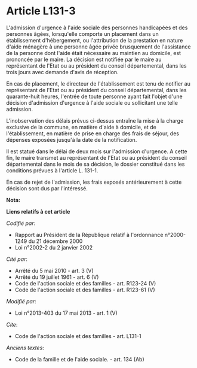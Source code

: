 # Article L131-3

L'admission d'urgence à l'aide sociale des personnes handicapées et des personnes âgées, lorsqu'elle comporte un placement
dans un établissement d'hébergement, ou l'attribution de la prestation en nature d'aide ménagère à une personne âgée privée
brusquement de l'assistance de la personne dont l'aide était nécessaire au maintien au domicile, est prononcée par le maire.
La décision est notifiée par le maire au représentant de l'Etat ou au président du conseil départemental, dans les trois
jours avec demande d'avis de réception. 

En cas de placement, le directeur de l'établissement est tenu de notifier au représentant de l'Etat ou au président du
conseil départemental, dans les quarante-huit heures, l'entrée de toute personne ayant fait l'objet d'une décision
d'admission d'urgence à l'aide sociale ou sollicitant une telle admission. 

L'inobservation des délais prévus ci-dessus entraîne la mise à la charge exclusive de la commune, en matière d'aide à
domicile, et de l'établissement, en matière de prise en charge des frais de séjour, des dépenses exposées jusqu'à la date de
la notification. 

Il est statué dans le délai de deux mois sur l'admission d'urgence. A cette fin, le maire transmet au représentant de l'Etat
ou au président du conseil départemental dans le mois de sa décision, le dossier constitué dans les conditions prévues à
l'article L. 131-1. 

En cas de rejet de l'admission, les frais exposés antérieurement à cette décision sont dus par l'intéressé.

**Nota:**



**Liens relatifs à cet article**

_Codifié par_:

  - Rapport au Président de la République relatif à l'ordonnance n°2000-1249 du 21 décembre 2000
  - Loi n°2002-2 du 2 janvier 2002

_Cité par_:

  - Arrêté du 5 mai 2010 - art. 3 (V)
  - Arrêté du 19 juillet 1961 - art. 6 (V)
  - Code de l'action sociale et des familles - art. R123-24 (V)
  - Code de l'action sociale et des familles - art. R123-61 (V)

_Modifié par_:

  - Loi n°2013-403 du 17 mai 2013 - art. 1 (V)

_Cite_:

  - Code de l'action sociale et des familles - art. L131-1

_Anciens textes_:

  - Code de la famille et de l'aide sociale. - art. 134 (Ab)
